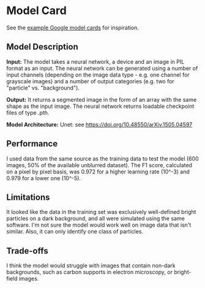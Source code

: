 # Model Card

See the [example Google model cards](https://modelcards.withgoogle.com/model-reports) for inspiration. 

## Model Description

**Input:** The model takes a neural network, a device and an image in PIL format as an input. The neural network can be generated using a number of input channels (depending on the image data type - e.g. one channel for grayscale images) and a number of output categories (e.g. two for "particle" vs. "background").

**Output:** It returns a segmented image in the form of an array with the same shape as the input image. The neural network returns loadable checkpoint files of type .pth.

**Model Architecture:** Unet: see https://doi.org/10.48550/arXiv.1505.04597

## Performance

I used data from the same source as the training data to test the model (600 images, 50% of the available unblurred dataset). The F1 score, calculated on a pixel by pixel basis, was 0.972 for a higher learning rate (10^-3) and 0.979 for a lower one (10^-5).

## Limitations

It looked like the data in the training set was exclusively well-defined bright particles on a dark background, and all were simulated using the same software. I'm not sure the model would work well on image data that isn't similar. Also, it can only identify one class of particles.

## Trade-offs

I think the model would struggle with images that contain non-dark backgrounds, such as carbon supports in electron microscopy, or bright-field images.
